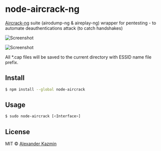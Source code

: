# node-aircrack-ng
[Aircrack-ng](https://www.aircrack-ng.org/) suite (airodump-ng & aireplay-ng) wrapper for pentesting - to automate deauthentications attack (to catch handshakes)

![Screenshot](http://i.imgur.com/i6gjkKo.png)

![Screenshot](http://i.imgur.com/u2pyYNp.png)

All *.cap files will be saved to the current directory with ESSID name file prefix.

## Install

```bash
$ npm install --global node-aircrack
```

## Usage

```bash
$ sudo node-aircrack [<Interface>]
```

## License

MIT © [Alexander Kazmin](https://github.com/ernium)